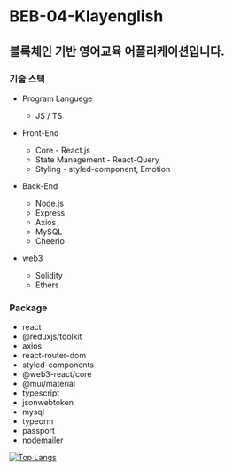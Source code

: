 # BEB-04-Klayenglish

## 블록체인 기반 영어교육 어플리케이션입니다.

###  기술 스택
- Program Languege

  - JS / TS

- Front-End

   - Core - React.js
   - State Management - React-Query
   - Styling - styled-component, Emotion

- Back-End

   - Node.js
   - Express
   - Axios
   - MySQL
   - Cheerio


- web3

  - Solidity
  - Ethers

###  Package
- react
- @reduxjs/toolkit
- axios
- react-router-dom
- styled-components
- @web3-react/core
- @mui/material
- typescript
- jsonwebtoken
- mysql
- typeorm
- passport
- nodemailer

[![Top Langs](https://github-readme-stats.vercel.app/api/top-langs/?username=ge5rg2)](https://github.com/ge5rg2/github-readme-stats)
